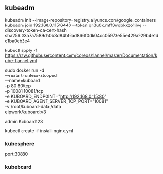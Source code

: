



## kubeadm
kubeadm init --image-repository=registry.aliyuncs.com/google_containers
kubeadm join 192.168.0.115:6443 --token qn3u0x.mff3wqbkkzo1ilvq --discovery-token-ca-cert-hash sha256:03a7a7589da0b3d84bf6ad866f0db04cc05973e55e429a929b4e1dc1ba0eb2e4 

kubectl apply -f https://raw.githubusercontent.com/coreos/flannel/master/Documentation/kube-flannel.yml




sudo docker run -d \
  --restart=unless-stopped \
  --name=kuboard \
  -p 80:80/tcp \
  -p 10081:10081/tcp \
  -e KUBOARD_ENDPOINT="http://192.168.0.115:80" \
  -e KUBOARD_AGENT_SERVER_TCP_PORT="10081" \
  -v /root/kuboard-data:/data \
  eipwork/kuboard:v3

admin
Kuboard123



kubectl create -f install-nginx.yml


### kubesphere
port:30880

### kubeboard